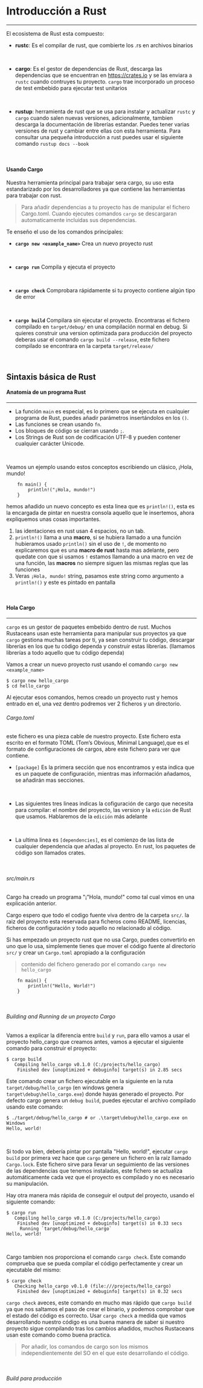 # Introducción a Rust
----------

El ecosistema de Rust esta compuesto:

- **rustc**: Es el compilar de rust, que combierte los .rs en archivos binarios
<br>

- **cargo**: Es el gestor de dependencias de Rust, descarga las dependencias que se encuentran en <a>https://crates.io</a> y se las enviara a `rustc` cuando contruyes tu proyecto. `cargo` trae incorporado un proceso de test embebido para ejecutar test unitarios
<br>

- **rustup**: herramienta de rust que se usa para instalar y actualizar `rustc` y `cargo` cuando salen nuevas versiones, adicionalmente, tambien descarga la documentación de librerías estandar. Puedes tener varias versiones de rust y cambiar entre ellas con esta herramienta. Para consultar una pequeña introducción a rust puedes usar el siguiente comando `rustup docs --book`
<br>

#### Usando Cargo

Nuestra herramienta principal para trabajar sera cargo, su uso esta estandarizado por los desarrolladores ya que contiene las herramientas para trabajar con rust. 

> Para añadir dependencias a tu proyecto has de manipular el fichero Cargo.toml. Cuando ejecutes comandos `cargo` se descargaran automaticamente incluidas sus dependencias. 

Te enseño el uso de los comandos principales:

- **`cargo new <example_name>`** Crea un nuevo proyecto rust
<br>

- **`cargo run`** Compila y ejecuta el proyecto
<br>

- **`cargo check`** Comprobara rápidamente si tu proyecto contiene algún tipo de error
<br>

- **`cargo build`** Compilara sin ejecutar el proyecto. Encontraras el fichero compilado en `target/debug/` en una compilación normal en debug. Si quieres construir una version optimizada para producción del proyecto deberas usar el comando `cargo build --release`, este fichero compilado se encontrara en la carpeta `target/release/`
<br>



## Sintaxis básica de Rust
 
#### Anatomía de un programa Rust
----------

- La función `main` es especial, es lo primero que se ejecuta en cualquier programa de Rust, puedes añadir parámetros insertándolos en los `()`.
- Las funciones se crean usando `fn`.
- Los bloques de código se cierran usando `;`.
- Los Strings de Rust son de codificación UTF-8 y pueden contener cualquier carácter Unicode.
<br>

Veamos un ejemplo usando estos conceptos escribiendo un clásico, ¡Hola, mundo!

```rust:
    fn main() {
        println!("¡Hola, mundo!")
    }
```

hemos añadido un nuevo concepto es esta linea que es `println!()`, esta es la encargada de pintar en nuestra consola aquello que le insertemos, ahora expliquemos unas cosas importantes.

1. las identaciones en rust usan 4 espacios, no un tab.
2. `println!()` llama a una **macro**, si se hubiera llamado a una función hubieramos usado `println()` sin el uso de `!`, de momento no explicaremos que es una **macro de rust** hasta mas adelante, pero quedate con que si usamos `!` estamos llamando a una macro en vez de una función, las **macros** no siempre siguen las mismas reglas que las funciones
3. Veras `¡Hola, mundo!` string, pasamos este string como argumento a `println!()` y este es pintado en pantalla
<br>

#### Hola Cargo
----------

`cargo` es un gestor de paquetes embebido dentro de rust. Muchos Rustaceans usan este herramienta para manipular sus proyectos ya que `cargo` gestiona muchas tareas por ti, ya sean construir tu código, descargar librerías en los que tu código dependa y construir estas librerías. (llamamos librerías a todo aquello que tu código dependa)

Vamos a crear un nuevo proyecto rust usando el comando `cargo new <example_name>`

```cmd:
$ cargo new hello_cargo
$ cd hello_cargo
```

Al ejecutar esos comandos, hemos creado un proyecto rust y hemos entrado en el, una vez dentro podremos ver 2 ficheros y un directorio.
<br>

###### Cargo.toml
este fichero es una pieza cable de nuestro proyecto. Este fichero esta escrito en el formato TOML (Tom’s Obvious, Minimal Language),que es el formato de configuraciones de cargos, abre este fichero para ver que contiene.

- `[package]` Es la primera sección que nos encontramos y esta indica que es un paquete de configuración, mientras mas información añadamos, se añadirán mas secciones.
<br>

- Las siguientes tres lineas indicas la cofiguración de cargo que necesita para compilar: el nombre del proyecto, las version y la `edición` de Rust que usamos. Hablaremos de la `edición` más adelante
<br>

- La ultima linea es `[dependencies]`, es el comienzo de las lista de cualquier dependencia que añadas al proyecto. En rust, los paquetes de código son llamados crates.
<br>


 
###### src/main.rs
Cargo ha creado un programa "¡"Hola, mundo!" como tal cual vimos en una explicación anterior.

Cargo espero que todo el codigo fuente viva dentro de la carpeta `src/`. la raiz del proyecto esta reservada para ficheros como README, licencias, ficheros de configuración y todo aquello no relacionado al código.

Si has empezado un proyecto rust que no usa Cargo, puedes convertirlo en uno que lo usa, simplemente tienes que mover el código fuente al directorio `src/` y crear un `Cargo.toml` apropiado a la configuración 
<br>

> contenido del fichero generado por el comando `cargo new hello_cargo`

```rust:
    fn main() {
        println!("Hello, World!")
    }
```
<br>

###### Building and Running de un proyecto Cargo

Vamos a explicar la diferencia entre `build` y `run`, para ello vamos a usar el proyecto hello_cargo que creamos antes, vamos a ejecutar el siguiente comando para construir el proyecto:
```cmd:
$ cargo build
   Compiling hello_cargo v0.1.0 (C:/projects/hello_cargo)
    Finished dev [unoptimized + debuginfo] target(s) in 2.85 secs
```

Este comando crear un fichero ejecutable en la siguiente en la ruta `target/debug/hello_cargo` (en windows genera `target\debug\hello_cargo.exe`) donde hayas generado el proyecto. Por defecto cargo genera un `debug build`, puedes ejecutar el archivo compilado usando este comando:

```cmd:
$ ./target/debug/hello_cargo # or .\target\debug\hello_cargo.exe on Windows
Hello, world!
```
<br>

Si todo va bien, debería pintar por pantalla "Hello, world!", ejecutar `cargo build` por primera vez hace que `cargo` genere un fichero en la raíz llamado `Cargo.lock`. Este fichero sirve para llevar un seguimiento de las versiones de las dependencias que tenemos instaladas, este fichero se actualiza automáticamente cada vez que el proyecto es compilado y no es necesario su manipulación. 

Hay otra manera más rápida de conseguir el output del proyecto, usando el siguiente comando:

```cmd:
$ cargo run
   Compiling hello_cargo v0.1.0 (C:/projects/hello_cargo)
    Finished dev [unoptimized + debuginfo] target(s) in 0.33 secs
     Running `target/debug/hello_cargo`
Hello, world!
```
<br>

Cargo tambien nos proporciona el comando `cargo check`. Este comando comprueba que se pueda compilar el código perfectamente y crear un ejecutable del mismo:

```cmd:
$ cargo check
   Checking hello_cargo v0.1.0 (file:///projects/hello_cargo)
    Finished dev [unoptimized + debuginfo] target(s) in 0.32 secs
```

`cargo check` aveces, este comando en mucho mas rápido que `cargo build` ya que nos saltamos el paso de crear el binario, y podemos comprobar que el estado del código es correcto. Usar `cargo check` a medida que vamos desarrollando nuestro código es una buena manera de saber si nuestro proyecto sigue compilando tras los cambios añadidos, muchos Rustaceans usan este comando como buena practica.

> Por añadir, los comandos de cargo son los mismos independientemente del SO en el que este desarrollando el código.

<br>

###### Build para producción